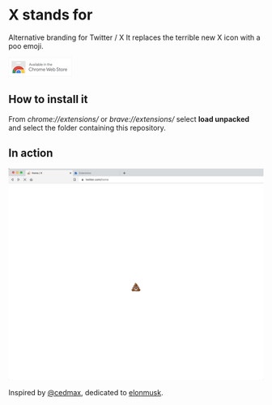 # X stands for

Alternative branding for Twitter / X It replaces the terrible new X icon with a poo emoji.

[![Available in Chrome store](assets/chrome-store.png)](https://chrome.google.com/webstore/detail/x-stands-for/enfapkkgcbkcfgdadbpkiiibkgjlpfpe)

## How to install it

From _chrome://extensions/_ or _brave://extensions/_ select __load unpacked__ and select the folder containing this repository.

## In action

![Preview](./preview.gif)

Inspired by [@cedmax](https://twitter.com/cedmax), dedicated to [elonmusk](https://twitter.com/elonmusk).
